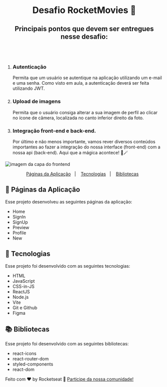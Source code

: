 <h1 align="center"> Desafio RocketMovies 🎥</h1>

<h2 align="center"> Principais pontos que devem ser entregues nesse desafio:</h2>
<br>
<br>
<ol>
  <li>
    <h3>Autenticação</h3>
    <p>
      Permita que um usuário se autentique na aplicação utilizando um e-mail e uma senha.
      Como visto em aula, a autenticação deverá ser feita utilizando JWT.
    </p>
  </li>
  <li>
  <h3>Upload de imagens</h3>
  <p>
    Permita que o usuário consiga alterar a sua imagem de perfil ao clicar no ícone de câmera, localizada no canto inferior direito da foto.
  </p>
</li>
<li>
<h3>Integração front-end e back-end.</h3>
<p>
 Por último e não menos importante, vamos rever diversos conteúdos importantes ao fazer a integração do nossa interface (front-end) com a nossa api (back-end).
Aqui que a mágica acontece! 💜🪄
</p>
</li>  
</ol>
</p>
  <img alt="imagem da capa do frontend" src="./src/github/theme.png">
</p>

<p align="center">
  <a href="#-páginas">Páginas da Aplicação</a>&nbsp;&nbsp;&nbsp;|&nbsp;&nbsp;&nbsp;
  <a href="#-tecnologias">Tecnologias</a>&nbsp;&nbsp;&nbsp;|&nbsp;&nbsp;&nbsp;
  <a href="#-bibliotecas">Bibliotecas</a>&nbsp;&nbsp;&nbsp;
</p>

## 📄 Páginas da Aplicação

Esse projeto desenvolveu as seguintes páginas da aplicação:

- Home
- SignIn
- SignUp
- Preview
- Profile
- New  

## 🚀 Tecnologias

Esse projeto foi desenvolvido com as seguintes tecnologias:

- HTML
- JavaScript
- CSS-in-JS
- ReactJS
- Node.js
- Vite
- Git e Github
- Figma
  
## 📚 Bibliotecas

Esse projeto foi desenvolvido com as seguintes bibliotecas:

- react-icons
- react-router-dom
- styled-components
- react-dom

Feito com ♥ by Rocketseat :wave: [Participe da nossa comunidade!](https://discord.gg/rocketseat)
